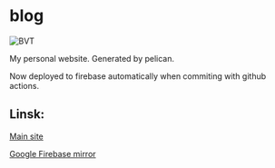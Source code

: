 # blog

![BVT](https://github.com/cszhe/blog/workflows/BVT/badge.svg)

My personal website. Generated by pelican.

Now deployed to firebase automatically when commiting with github actions.

## Linsk:

[Main site](https://hezongjian.com)

[Google Firebase mirror](https://zhe-dev.web.app)

